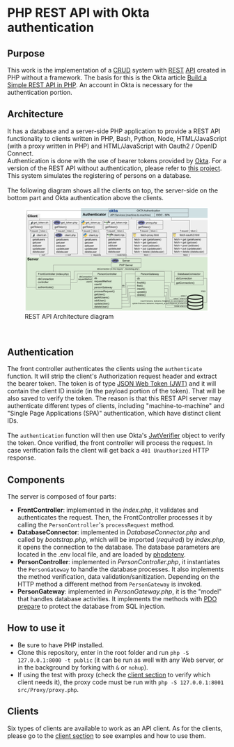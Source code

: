 # PHP REST API with Okta authentication
<h2>Purpose</h2>
This work is the implementation of a <a href="https://developer.mozilla.org/en-US/docs/Glossary/CRUD">CRUD</a> system with <a href="https://en.wikipedia.org/wiki/Representational_state_transfer">REST</a> <a href="https://en.wikipedia.org/wiki/Web_API">API</a> created in PHP without a framework. The basis for this is the Okta article <a href="https://developer.okta.com/blog/2019/03/08/simple-rest-api-php">Build a Simple REST API in PHP</a>. An account in Okta is necessary for the authentication portion.<br>
<h2>Architecture</h2>
It has a database and a server-side PHP application to provide a REST API functionality to clients written in PHP, Bash, Python, Node, HTML/JavaScript (with a proxy written in PHP) and HTML/JavaScript with Oauth2 / OpenID Connect.<br>
Authentication is done with the use of bearer tokens provided by <a href="https://developer.okta.com/">Okta</a>. For a version of the REST API without authentication, please refer to <a href="https://github.com/adriano-pinaffo/php_rest_api">this project</a>.<br>
This system simulates the registering of persons on a database.<br>
<br>
The following diagram shows all the clients on top, the server-side on the bottom part and Okta authentication above the clients.
<figure>
<img src="readme-files/php-rest-api-with-okta.png" alt="php rest api with okta architecture diagram">
<figcaption>REST API Architecture diagram</figcaption>
</figure>
<br>
<h2>Authentication</h2>
<p>The front controller authenticates the clients using the <code>authenticate</code> function. It will strip the client's Authorization request header and extract the bearer token. The token is of type <a href="https://datatracker.ietf.org/doc/html/rfc7519">JSON Web Token (JWT)</a> and it will contain the client ID inside (in the payload portion of the token). That will be also saved to verify the token. The reason is that this REST API server may authenticate different types of clients, including "machine-to-machine" and "Single Page Applications (SPA)" authentication, which have distinct client IDs.<br><br>
The <code>authentication</code> function will then use Okta's <a href="https://toolkit.okta.com/apps/okta-simple-jwt-verifier/">JwtVerifier</a> object to verify the token. Once verified, the front controller will process the request. In case verification fails the client will get back a <code>401 Unauthorized</code> HTTP response.</p>
<h2>Components</h2>
The server is composed of four parts:
<ul>
    <li><b>FrontController</b>: implemented in the <i>index.php</i>, it validates and authenticates the request. Then, the FrontController processes it by calling the <code>PersonController</code>'s <code>processRequest</code> method.</li>
    <li><b>DatabaseConnector</b>: implemented in <i>DatabaseConnector.php</i> and called by <i>bootstrap.php</i>, which will be imported (<i>require</i>d) by <i>index.php</i>, it opens the connection to the database. The database parameters are located in the .env local file, and are loaded by <a href="https://github.com/vlucas/phpdotenv">phpdotenv</a>.</li>
    <li><b>PersonController</b>: implemented in <i>PersonController.php</i>, it instantiates the <code>PersonGateway</code> to handle the database processes. It also implements the method verification, data validation/sanitization. Depending on the HTTP method a different method from <code>PersonGateway</code> is invoked.</li>
    <li><b>PersonGateway</b>: implemented in <i>PersonGateway.php</i>, it is the "model" that handles database activities. It implements the methods with <a href="https://www.php.net/manual/en/pdo.prepared-statements.php">PDO prepare</a> to protect the database from SQL injection.</li>
</ul>
<h2>How to use it</h2>
<ul>
<li>Be sure to have PHP installed.
<li>Clone this repository, enter in the root folder and run <code>php -S 127.0.0.1:8000 -t public</code> (it can be run as well with any Web server, or in the background by forking with <code>&</code> or <code>nohup</code>).
<li>If using the test with proxy (check the <a href="https://github.com/adriano-pinaffo/php_rest_api_with_okta/tree/master/client">client section</a> to verify which client needs it), the proxy code must be run with <code>php -S 127.0.0.1:8001 src/Proxy/proxy.php</code>.
</ul>
<h2>Clients</h2>
Six types of clients are available to work as an API client. As for the clients, please go to the <a href="https://github.com/adriano-pinaffo/php_rest_api_with_okta/tree/master/client">client section</a> to see examples and how to use them.
